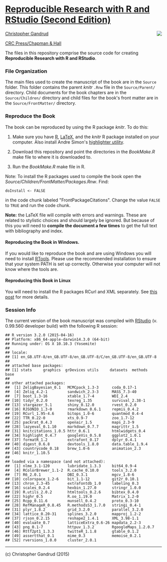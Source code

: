 # [Reproducible Research with R and RStudio (Second Edition)](http://christophergandrud.GitHub.io/RepResR-RStudio/)

[<img src="http://4.bp.blogspot.com/-p0c-0swxJ_8/VV7sxxgQ4UI/AAAAAAAAHTQ/hji_MT68PZ4/s1600/2ndEd_rep_res.jpg" align="right" />](http://amzn.com/1498715370)

[Christopher Gandrud](http://christophergandrud.blogspot.com/p/biocontact.html)

[CRC Press/Chapman & Hall](http://www.tandf.net/books/details/9781498715379/)

The files in this repository comprise the source code for creating
**Reproducible Research with R and RStudio**.

### File Organization

The main files used to create the manuscript of the book are in the `Source`
folder. This folder contains the parent *knitr* `.Rnw` file in the
`Source/Parent/` directory. Child documents for the book chapters are in the
`Source/Children/` directory and child files for the book's front matter are in
the `Source/FrontMatter/` directory.

### Reproduce the Book

The book can be reproduced by using the R package *knitr*. To do this:

1. Make sure you have [R](http://www.r-project.org/),
[LaTeX](http://www.latex-project.org/ftp.html), and the *knitr* R package
installed on your computer. Also install Andre Simon's
[highlighter utility](http://www.andre-simon.de/zip/download.html).

2. Download this repository and point the directories in the *BookMake.R* make
file to where it is downloaded to.

3. Run the *BookMake.R* make file in R.

Note: To install the R packages used to compile the book open the
*Source/Children/FrontMatter/Packages.Rnw*. Find:

```
doInstall <- FALSE
```

in the code chunk labeled "FrontPackageCitations". Change the value `FALSE` to
`TRUE` and run the code chunk.

**Note:** the LaTeX file will compile with errors and warnings. These are
related to stylistic choices and should largely be ignored. But because of this
you will need to **compile the document a few times** to get the full text
with bibliography and index.

#### Reproducing the Book in Windows.

If you would like to reproduce the book and are using Windows you will need to
install [RTools](http://cran.r-project.org/bin/windows/Rtools/installer.html).
Please use the recommended installation to ensure that your system PATH is set
up correctly. Otherwise your computer will not know where the tools are.

#### Reproducing this Book in Linux

You will need to install the R packages RCurl and XML separately. See
[this post](https://GitHub.com/cboettig/treeBASE/issues/5) for more details.

### Session Info

The current version of the book manuscript was compiled with
[RStudio](http://www.rstudio.com/) (v. 0.99.560 developer build) with the
following R session:


```
## R version 3.2.0 (2015-04-16)
## Platform: x86_64-apple-darwin14.3.0 (64-bit)
## Running under: OS X 10.10.3 (Yosemite)
## 
## locale:
## [1] en_GB.UTF-8/en_GB.UTF-8/en_GB.UTF-8/C/en_GB.UTF-8/en_GB.UTF-8
## 
## attached base packages:
## [1] stats     graphics  grDevices utils     datasets  methods   base     
## 
## other attached packages:
##  [1] ZeligBayesian_0.1   MCMCpack_1.3-3      coda_0.17-1        
##  [4] Zelig_4.2-1         sandwich_2.3-3      MASS_7.3-40        
##  [7] boot_1.3-16         xtable_1.7-4        WDI_2.4            
## [10] tidyr_0.2.0         texreg_1.35         survival_2.38-1    
## [13] stargazer_5.1       shiny_0.12.0        rvest_0.2.0        
## [16] RJSONIO_1.3-0       rmarkdown_0.6.1     repmis_0.4.2       
## [19] RCurl_1.95-4.6      bitops_1.0-6        quantmod_0.4-4     
## [22] TTR_0.22-0          xts_0.9-7           zoo_1.7-12         
## [25] packrat_0.4.3       openair_1.5         maps_2.3-9         
## [28] lazyeval_0.1.10     markdown_0.7.7      magrittr_1.5       
## [31] knitcitations_1.0.5 httr_0.6.1          htmlwidgets_0.4    
## [34] highlight_0.4.7     googleVis_0.5.8     ggplot2_1.0.1      
## [37] formatR_1.2         extrafont_0.17      dplyr_0.4.1        
## [40] digest_0.6.8        devtools_1.8.0      data.table_1.9.4   
## [43] countrycode_0.18    brew_1.0-6          animation_2.3      
## [46] knitr_1.10.5       
## 
## loaded via a namespace (and not attached):
##  [1] nlme_3.1-120        lubridate_1.3.3     bit64_0.9-4        
##  [4] RColorBrewer_1.1-2  R.cache_0.10.0      tools_3.2.0        
##  [7] R6_2.0.1            DBI_0.3.1           mgcv_1.8-6         
## [10] colorspace_1.2-6    bit_1.1-12          git2r_0.10.1       
## [13] chron_2.3-45        extrafontdb_1.0     labeling_0.3       
## [16] scales_0.2.4        hexbin_1.27.0       stringr_1.0.0      
## [19] R.utils_2.0.2       htmltools_0.2.6     bibtex_0.4.0       
## [22] highr_0.5           R.oo_1.19.0         Matrix_1.2-0       
## [25] Rcpp_0.11.6         munsell_0.4.2       proto_0.3-10       
## [28] RefManageR_0.8.45   R.methodsS3_1.7.0   stringi_0.4-1      
## [31] plyr_1.8.2          grid_3.2.0          parallel_3.2.0     
## [34] lattice_0.20-31     splines_3.2.0       mapproj_1.2-2      
## [37] rjson_0.2.15        reshape2_1.4.1      XML_3.98-1.1       
## [40] evaluate_0.7        latticeExtra_0.6-26 mapdata_2.2-3      
## [43] png_0.1-7           httpuv_1.3.2        RgoogleMaps_1.2.0.7
## [46] Rttf2pt1_1.3.3      twitteR_1.1.8       gtable_0.1.2       
## [49] assertthat_0.1      mime_0.3            memoise_0.2.1      
## [52] rversions_1.0.0     cluster_2.0.1
```

---

(c) Christopher Gandrud (2015)
